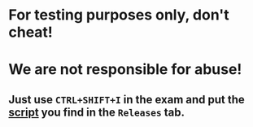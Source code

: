 # For testing purposes only, don't cheat!
# We are not responsible for abuse!

## Just use `CTRL+SHIFT+I` in the exam and put the [script](https://github.com/xHyroM/exam-solvers/blob/main/sites/diktaty.cz/dist/main.js) you find in the `Releases` tab.
